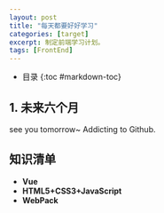 ```yaml
---
layout: post
title: "每天都要好好学习"
categories: [target]
excerpt: 制定前端学习计划。
tags: [FrontEnd]
---  
```

- 目录
{:toc #markdown-toc}

## **1. 未来六个月**
see you tomorrow~
Addicting to Github.


## 知识清单
- **Vue**
- **HTML5+CSS3+JavaScript**
- **WebPack**